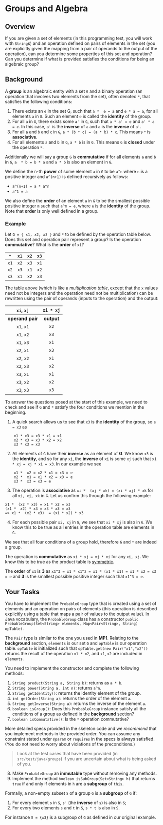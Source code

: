 Groups and Algebra
===

## Overview

If you are given a set of elements (in this programming test, you will work with `String`s) and an operation defined on pairs of elements in the set (you are explicitly given the mapping from a pair of operands to the output of the operation), can you determine some properties of this set and operation? Can you determine if what is provided satisfies the conditions for being an algebraic group?

## Background

A **group** is an algebraic entity with a set `G` and a binary operation (an operation that involves two elements from the set), often denoted `*`, that satisfies the following conditions:

 1. There exists an `e` in the set G, such that `a *  e = a` and  `e * a = a`, for all elements `a` in `G`. Such an element `e` is called the **identity** of the group.
 2. For all `a` in `G`, there exists some `a'` in `G`, such that `a * a' = e` and `a' * a = e`. In this case, `a'` is the **inverse** of `a` and `a` is the **inverse** of `a'`.
 3. For all `a` and `b` and `c` in `G`, `a * (b * c) = (a * b) * c`. This means `*` is **associative**.
 4. For all elements `a` and `b` in `G`, `a * b` is in `G`. This means `G` is **closed** under the operation `*`.

Additionally we will say a group `G` is **commutative** if for all elements `a` and `b` in `G`, `a  * b = b * a` and `a * b` is also an element in `G`.

We define the n-th **power** of some element `a` in `G` to be `a^n` where `n` is a positive integer and `a^(n+1)` is defined recursively as follows: 

* `a^(n+1) = a * a^n`
* `a^1 = a`

We also define the **order** of an element `a` in `G` to be the smallest possible positive integer `m` such that `a^m = e`, where `e` is the **identity** of the group. Note that **order** is only well defined in a group.

### Example

Let `G = { x1, x2, x3 }` and `*` to be defined by the operation table below. Does this set and operation pair represent a group? Is the operation **commutative**? What is the **order** of `x1`?

| `*` | `x1` | `x2` | `x3` |
|--|--|--|--|
| `x1` | `x2` | `x3` | `x1` |
| `x2` | `x3` | `x1` | `x2` |
| `x3` | `x1` | `x2` | `x3` |

The table above (which is like a *multiplication table*, except that the `x` values need not be integers and the operation need not be multiplication) can be rewritten using the pair of operands (inputs to the operation) and the output:

|`xi`, `xj` | `xi * xj` |
| :---------: | :---: |
| **operand pair** | **output** |
| `x1`, `x1` | `x2` |
| `x1`, `x2` | `x3` |
| `x1`, `x3` | `x1` |
| `x2`, `x1` | `x3` |
| `x2`, `x2` | `x1` |
| `x2`, `x3` | `x2` |
| `x3`, `x1` | `x1` |
| `x3`, `x2` | `x2` |
| `x3`, `x3` | `x3` |

To answer the questions posed at the start of this example, we need to check and see if `G` and `*` satisfy the four conditions we mention in the beginning.

1. A quick search allows us to see that `x3` is the **identity** of the group, so `e = x3` as
```
    x1 * x3 = x3 * x1 = x1
    x2 * x3 = x3 * x2 = x2
    x3 * x3 = x3
```

2. All elements of `G` have their **inverse** as an element of **G**. We know `x3` is the **identity**, and so for any `xi`, the  **inverse** of `xi` is some `xj` such that `xi * xj = xj * xi = x3`. In our example we see
```
    x1 *  x2 = x2 * x1 = x3 = e
    x2 *  x1 = x1 * x2 = x3 = e
    x3 *  x3 = x3 = e
```

3.  The operation is **associative** as `xi *  (xj * xk) = (xi * xj) * xk` for all `xi, xj, xk` in `G`. Let us confirm this through the following example:
```
x1 *  (x2 * x3) = x1 * x2 = x3
(x1 *  x2) * x3 = x3 * x3 = x3
=> x1 *  (x2 * x3)  = (x1 * x2) * x3
```

4. For each possible pair `xi, xj` in `G`, we see that `xi * xj` is also in `G`. We know this to be true as all entries in the operation table are elements in `G`. 

We see that all four conditions of a group hold, therefore `G` and `*` are indeed a group.

The operation is **commutative** as `xi * xj = xj * xi` for any `xi, xj`. We know this to be true as the product table is [symmetric](https://en.wikipedia.org/wiki/Symmetricmatrix).

The **order** of `x1` is **3** as 
`x1^3 = x1 * x1^2 = x1 * (x1 * x1) = x1 * x2 = x3 = e`
and **3** is the smallest possible positive integer such that `x1^3 = e`.

## Your Tasks

You have to implement the `ProbableGroup` type that is created using a set of elements and an operation on pairs of elements (this operation is described explicitly using a table that maps a pair of values to the output value). In Java vocabulary, the `ProbableGroup` class has a constructor `public ProbableGroup(Set<String> elements, Map<Pair<String>, String) opTable)`.

The `Pair` type is similar to the one you used in **MP1**. Relating to the **background** section, `elements` is our set `G` and `opTable` is our operation table.  `opTable` is initialized such that `opTable.get(new Pair("x1","x2"))` returns the result of the operation `x1 * x2`, and `x1`, `x2` are included in `elements`.

You need to implement the constructor and complete the following methods: 

 1. `String product(String a, String b)`: returns as `a * b`.
 1. `String power(String a, int n)`: returns `a^n`.
 1. `String getIdentity()`: returns the identity element of the group.
 1. `int getOrder(String a)`: returns the order of the element `a`.
 1. `String getInverse(String a)`: returns the inverse of the element `a`.
 1. `boolean isGroup()`: Does this `ProbableGroup` instance satisfy all the conditions of a group as defined in the **background** section?
 1. `boolean isCommutative()`: Is the `*` operation commutative?

More detailed specs provided in the skeleton code and we *recommend* that you implement methods in the provided order. You can assume any constraint stated under `@param` or `requires` in the specs is always satisfied. (You do not need to worry about violations of the preconditions.)

> Look at the test cases that have been provided (in `src/test/java/groups`) if you are uncertain about what is being asked of you.

8. Make `ProbableGroup` an **immutable** type without removing any methods.
9. Implement the method `boolean isSubGroup(Set<String> h)` that returns `true` if and only if elements in `h` are a **subgroup** of `this`.

Formally, a non-empty subset `S` of a group `G` is a **subgroup** of `G` if:

 1. For every element `s` in `S`, `s'` (the **inverse** of `s`) is also in `S`;
 2. For every two elements `s` and `t` in `S`, `s * t` is also in `S`.

For instance `S = {x3}` is a subgroup of `G` as defined in our original example.
